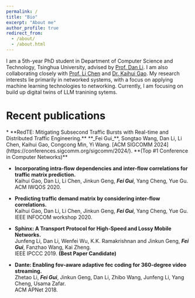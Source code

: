 ```yaml
---
permalink: /
title: "Bio"
excerpt: "About me"
author_profile: true
redirect_from: 
  - /about/
  - /about.html
---
```


I am a 5th-year PhD student in Department of Computer Science and Technology, Tsinghua University, advised by [Prof. Dan Li](https://nasp.cs.tsinghua.edu.cn/lidan.html). I am also collaborating closely with [Prof. Li Chen](https://li-ch.github.io/resume/) and [Dr. Kaihui Gao](https://gaokaihui.com/).
My research interests lie primarily in networked systems, with a focus on applying machine learning technologies to networking. Currently, I am focusing on build up digital twins of LLM tranining sytems.


<h1><strong>Recent publications</strong></h1>
* **RedTE: Mitigating Subsecond Traffic Bursts with Real-time and Distributed Traffic Engineering.**    
**_Fei Gui_**, Songtao Wang, Dan Li, Li Chen, Kaihui Gao, Congcong Min, Yi Wang.   
[ACM SIGCOMM 2024](https://conferences.sigcomm.org/sigcomm/2024/). **(Top #1 Conference in Computer Networks)**    

* **Incorporating intra-flow dependencies and inter-flow correlations for traffic matrix prediction.**    
Kaihui Gao, Dan Li, Li Chen, Jinkun Geng, **_Fei Gui_**, Yang Cheng, Yue Gu.   
ACM IWQOS 2020.  

* **Predicting traffic demand matrix by considering inter-flow correlations.**   
Kaihui Gao, Dan Li, Li Chen, Jinkun Geng, **_Fei Gui_**, Yang Cheng, Yue Gu.   
IEEE INFOCOM workshop 2020.  


* **Sphinx: A Transport Protocol for High-Speed and Lossy Mobile Networks.**    
Junfeng Li, Dan Li, Wenfei Wu, K.K. Ramakrishnan and Jinkun Geng, **_Fei Gui_**, Fanzhao Wang, Kai Zheng.   
IEEE IPCCC 2019. **(Best Paper Candidate)**   

* **Dante: Enabling fov-aware adaptive fec coding for 360-degree video streaming.**   
Zhetao Li, **_Fei Gui_**, Jinkun Geng, Dan Li, Zhibo Wang, Junfeng Li, Yang Cheng, Usama Zafar.  
ACM APNet 2018.   

